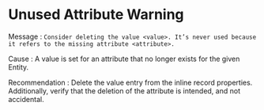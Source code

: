 # Unused Attribute Warning

Message : `Consider deleting the value <value>. It’s never used because it refers to the missing attribute <attribute>.`

Cause : A value is set for an attribute that no longer exists for the given Entity.

Recommendation : Delete the value entry from the inline record properties. Additionally, verify that the deletion of the attribute is intended, and not accidental.

